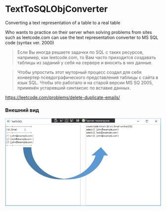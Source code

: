 # TextToSQLObjConverter
Converting a text representation of a table to a real table

Who wants to practice on their server when solving problems from sites such as leetcode.com can use the text representation converter to MS SQL code (syntax ver. 2000)

>Если Вы иногда решаете задачки по SQL с таких ресурсов, например, как leetcode.com, то Вам часто приходится создавать таблицы из заданий у себя на сервере и вносить в них данные.

>Чтобы упростить этот муторный процесс создал для себя конвертер псевдографического представления таблицы с сайта в язык SQL. Чтобы это работало и на старой версии MS SQ 2005, применён устаревший синтаксис по вставке данных.

https://leetcode.com/problems/delete-duplicate-emails/

### Внешний вид

![Screenshort1](https://github.com/AstiiCoder/TextToSQLObjConveryer/blob/master/screenshort.png)
